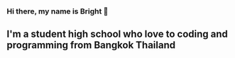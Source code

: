 ### Hi there, my name is Bright 👋

## I'm a student high school who love to coding and programming from Bangkok Thailand
<!--
**BRiGHTeSS/BRiGHTeSS** is a ✨ _special_ ✨ repository because its `README.md` (this file) appears on your GitHub profile.

Here are some ideas to get you started:

- 🌱 I’m currently learning everything about code
- 💬 Ask me about ...
- 📫 How to reach me: ...
- 😄 Pronouns: ...
- ⚡ Fun fact: I love to play games / 

### Languages
[<img align="left" alt=Python" width="26px" scr="https://github.com/FortAwesome/Font-Awesome/blob/6.x/svgs/brands/python.svg">]
